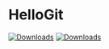 # HelloGit
[![Downloads](https://img.shields.io/github/downloads/terry-u16/MaterialChartPlugin/latest/total.svg?style=flat-square)](https://github.com/terry-u16/MaterialChartPlugin/releases/latest)
[![Downloads](https://img.shields.io/github/downloads/terry-u16/MaterialChartPlugin/v1.0/total.svg?style=flat-square)](https://github.com/terry-u16/MaterialChartPlugin/releases/latest)

